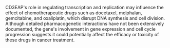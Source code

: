 CD3EAP's role in regulating transcription and replication may influence the effect of chemotherapeutic drugs such as docetaxel, melphalan, gemcitabine, and oxaliplatin, which disrupt DNA synthesis and cell division. Although detailed pharmacogenetic interactions have not been extensively documented, the gene's involvement in gene expression and cell cycle progression suggests it could potentially affect the efficacy or toxicity of these drugs in cancer treatment.